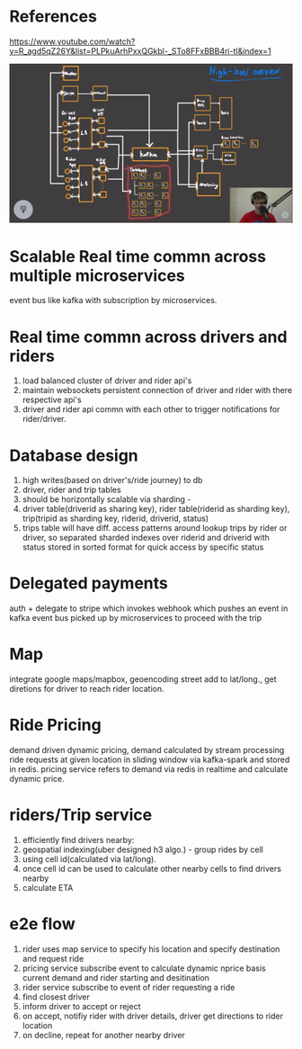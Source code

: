 # References
https://www.youtube.com/watch?v=R_agd5qZ26Y&list=PLPkuArhPxxQGkbl-_STo8FFxBBB4ri-tl&index=1

![](https://github.com/khatwaniNikhil/SystemDesign/blob/main/images/uber-arch.png)

# Scalable Real time commn across multiple microservices
event bus like kafka with subscription by microservices.

# Real time commn across drivers and riders
1. load balanced cluster of driver and rider api's
2. maintain websockets persistent connection of driver and rider with there respective api's
3. driver and rider api commn with each other to trigger notifications for rider/driver.

# Database design
1. high writes(based on driver's/ride journey) to db 
2. driver, rider and trip tables 
3. should be horizontally scalable via sharding - 
4. driver table(driverid as sharing key), rider table(riderid as sharding key), trip(tripid as sharding key, riderid, driverid, status)
5. trips table will have diff. access patterns around lookup trips by rider or driver, so separated sharded indexes over riderid and driverid with status stored in sorted format for quick access by specific status

# Delegated payments
auth + delegate to stripe which invokes webhook which pushes an event in kafka event bus picked up by microservices to proceed with the trip

# Map 
integrate google maps/mapbox, geoencoding street add to lat/long., get diretions for driver to reach rider location.

# Ride Pricing
demand driven dynamic pricing, demand calculated by stream processing ride requests at given location in sliding window via kafka-spark and stored in redis.
pricing service refers to demand via redis in realtime and calculate dynamic price.

# riders/Trip service 
1. efficiently find drivers nearby:
2. geospatial indexing(uber designed h3 algo.) - group rides by cell
3. using cell id(calculated via lat/long).
4. once cell id can be used to calculate other nearby cells to find drivers nearby
5. calculate ETA

# e2e flow
1. rider uses map service to specify his location and specify destination and request ride
2. pricing service subscribe event to calculate dynamic nprice basis current demand and rider starting and desitination
3. rider service subscribe to event of rider requesting a ride
4. find closest driver
5. inform driver to accept or reject
6. on accept, notifiy rider with driver details, driver get directions to rider location
7. on decline, repeat for another nearby driver
	
	
		



